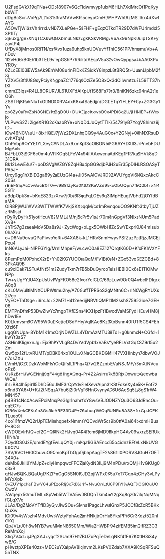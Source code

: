 U2FsdGVkX19qTNa+ODp18907v6QcTIdwmvyp1ulxM6HLh7XdMrdOt1PqKyybbWiT
dDgBcScr+VoPg7Lt1c31s3raMVVwKRI5ceypCmHI/M+PWht9zMStIIhx4dXwfAYG
A5OwTjWiGzVh4rrxLvND7XLePGe+58FHF+gEqzOTkdTR29D7dWFU4mdxI53P1lT/
3jEu2g/gBxXNqTCXkwQGXbmuLNkzZgkKSkVRMg7V6AZ99NpKDuipTSKFyzavtP4j
UfDyX8jMmos0RiTN/xsfXvx1uza6uhp5knUOVuvYfThIC561PP/hmsmuVb+AnDxv
1I2vHd6rBOEh1b3TEL9vfepGShP7RRihtdAEspV5u32vOwQypgsa4bAA0XPuYROy
6ZLcEEl03iEW5aAk9EnYM08u4nFlDxKZSidkY8inpzL8tBRQ5t+UuanLIpbM2fXj
YZXv5/3f4U8GsyPciyKNgpaZC1776q0OziZe5O8xQx3dOiIwmtzuEL59TT37hIXI
cmmZ3lqs4R4LL8ORURVJL61UXFdAlKpUt1S68Fs79r3/8niKN6zkx94nA2t1eO6h
ZSSTRjKRahNluTxGtlNDK0RV4dxK8xafSaEdjjn/DGDETqYI+LEY+Gy+ZG3Gy1Yv
zp6Zy0aRwZsN8SNE/1ttBgD0U+DUXEjpcltxwbB9xJPDI6q2U/jH1NlEP+fWcxjo
VLPwvS2ZJ2igeXR1G2oXaaoRYe+xNQDdJoQytTTIK/54791yB7YogV8himz9jtD+
iCw46NCVauU+8ixHQEJ7jWz2DXLnhqCQ9y4AuGOx+Y2GNyj+08hNXRsuDcvhATqM
OhPnbp9OYYEfYLXeyCVNDLAx9xmKp13oOlBON5iPG6AY+DXIl3JrPnebFDUMgAeb
BJFbL03jSGF6c0m4uVPlKOq5LFeV4n94iIAAxwcnaAdKEg1FR7kaSHVk8qD31CRA
Bk12LewE4u/7+poDSVglWZGY8ZqHBu4pGG9djbPJH2uEr35pDIHLRSOASyTPA5J+
Urcy9gg1hXBID2ga89y2aEUzGI4a+JiO5wAlOVJRD92AVUYgqVi6NQxcAkcC20Ss
rBiEFSiqAcCw6acB0T0wv9B8lZyKa0KtD3KeVZd95xcGbUQpn7fEQ2bf+xN45GTr
aBdpOpk3rr+bKqE823zvXrw7j0b/6l3qqFqLOEs6q31MpHEugtVbHd2jOYfdBaMA
OlR8PjWUiWVV3WTTWWfK7VkjSKXpqqM/cs1mRvmqouOO9KNfo3tbyTjUZzRMlsjd
rOyRyDyHx51yotHcuV82MMLJM/nj5qPr5v1sJr70m8nGpgVf3NlxsNUm5PadXv8+
JhTrS7g3zneaMoV5Da8a9J+ZycWqg+oLgx5OWbH1ZcSwYExprKU84mIsub0haXru
o+D6Nu9owuQPaPivvoYoRi+64XA8k+kL1HRvSnmHwyvPSfZuzPptRjzJMCEjPxu4
lnN6ALyJai+NlPFGYlg/MrnIMhpeF/wucwO0a8EZ127QrqtK60D+K/xFKhVzYFks
8PemPpMOPxhcX2rE+Yn02KGYUOOraQqM/Fy1Bt0sN+ZGx53vqGEZCBd+83PkAQ9B
cu9clDak7LSTuAfNt51m2ZudyTxm7rFB5bDuQyrcoTelsHEBI0Cx6eE1TlOMwNPp
Tw+yUgFYdU4XpUsUvIWgFKO58e2fcorYcICLO/69pLuw9Or0Q4wbclFDIgrxA8q8
cKL0Mv/uIltlMNXCUPW0mu2ny/A70GuffTPRSoS2gMNtn6C+rlN0WgRYUXs2i7ec
VyEC+TnD0ge+i6rsJc+S2M71H412eexijjNRVtiQMPIdM2sshS7595Gioe7GEH06
EMTPnDfmP53DwZlwYc7mgpTXfESna4KXHpzFt1BwcdVaMSFydiHEuvHM8jhDw1Ev
K0Lkmvsm6OW95W0uDKcj/cDSdYHryVqIKAe8Kz3XoBsnn40fUTf5CS4FEhXfzl6F
ugqGNUpa+8YbM1K1moOrjNDWZLL4YDmAzMTU38TdI+g0knmcN+CGfd+1kwYt3aS7
ASHinIKIigAxnJg+Ejx9hPYVLgB4DvYAdVpb1xVaBsYyeRFLVxtGqXSZ9rI5u2Zm
Qw5px12fUtvRUMT/pDBK04xo1OULvXNaGCBKDGMH47VXHlnbyn7dbwVOJn7osZXu
LVmH/jGZCDzkWoMFIsYCcQifslL1Phq+Q7w28ZznixEVaNSJMF/rBmXtNVcuoPz6
OsRzBrHJWGENnjj9qF44g81hgAQnq+Pr4Z2Asirru7k5BRjxOxwutoQeowbaWQe/
ihl+B84lh5p61l5DhD56oUMF3rCpYdvFlelXevrAipn3tKStFdkeXy4e5K+Eot72
x6nd3YA64U+KJ2tNSqzA7bu6j2i0rVgT6HnGvynyAC6U6AeSq5L/8gS1rW4MN457
p4BB14NcOAcwEPciMmqPsGIgl1nahnfxY8wsVBJODNZYQu3O63JdRncOu+eqEC7s
iOR6vXekCEKo1n3Gs5krARF33D4P+Z6uhuq1WOqRUNRu8A3S+NxCpJCFKTLueo9i
4co1l1fmzWQ2rUpTEMimhqpefxNmmaYQCvdWr5ca9b0tfA0ai64bxdmHBuaP+8OG
cWDOEvlrFJQ+cf2G+QI8Nk2HJvq04K4Rcm6jMD9BkpHG4Av09wxrzSERUkHiNh/s
7OydOS0JSE/qmdEYgfEwLqQY0j+mKqa1iGSAEncd65o4idnzBFtVLxNkUVGEBC7U
7SV/6VC1+60CbuvuO9QmoKpTbO/pDjbhpAagTF2V861Il0PORVSJGuH7OET34X0+
deMb8JkllUYMJpZ+diyHmpqwcFFCZjaKydN3ILj9M4nPDu/rxQMjH1vGKUg0s3xB
qHJwBQKJBQaUgI7KZPmCgG5SN0I9JD2pjiWPx0K5u7xT7Cqn4zGHy3vLPyMYxXpb
9vZUY1pcKeFBwY64uPEzoRIj3x7dXJNf+NvuCr/LtU6P9IYKvAQFXCQlCuUCCwzV
7AVqepx5GmuTMLx8pVeb5IWTVA5wDBDQnTkm4mY2gXq8qz0r7ilqNqMNqfGLqXVe
JLAx/DgZMoVYTfID3yGjvJIwSOu+SMns1PagcLhwsIGnxP5JCCfBxZcR5BKxQuXw
lGi09v4sWbzh4MdvUwbWztyFphAq2jmHNkjjrOrHu8YksPP/6Cr3Kdzt520nlCKQ
QpJVLrJ0H8wNYB7wuMMnN8650Mrn/Wla2HWBPl94zifEMB5imQlfRZ3C3ReMmXoj
3tiq7V4d+qJPgXAJ+yqof2SUm97H1ZBUZuPqTeDeLqNKf4fF67KOtIH3i34ywB/G
pHwztpXPEe40zz+MEC2uYXaIpAV8Iqinvm2LKsPVOZdab7XXA9iCSqRFSuQ5nTNX
